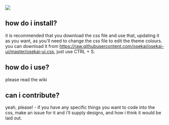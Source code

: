 ![](https://i.ppy.sh/2c4cd0b00d7a9db1d3e682ef6a3c94b9845900b0/68747470733a2f2f6f73656b61692e6e65742f696d672f6f75692d70616e656c2e706e67)

## how do i install?
it is recommended that you download the css file and use that, updating it as you want, as you'll need to change the css file to edit the theme colours.
you can download it from https://raw.githubusercontent.com/osekai/osekai-ui/master/osekai-ui.css, just use CTRL + S.

## how do i use?
please read the wiki

## can i contribute?
yeah, please! - if you have any specific things you want to code into the css, make an issue for it and i'll supply designs, and how i think it would be laid out.
